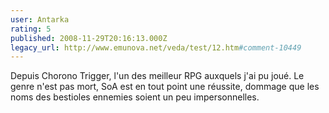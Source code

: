 ```yaml
---
user: Antarka
rating: 5
published: 2008-11-29T20:16:13.000Z
legacy_url: http://www.emunova.net/veda/test/12.htm#comment-10449
---
```

Depuis Chorono Trigger, l'un des meilleur RPG auxquels j'ai pu joué. Le genre n'est pas mort, SoA est en tout point une réussite, dommage que les noms des bestioles ennemies soient un peu impersonnelles.